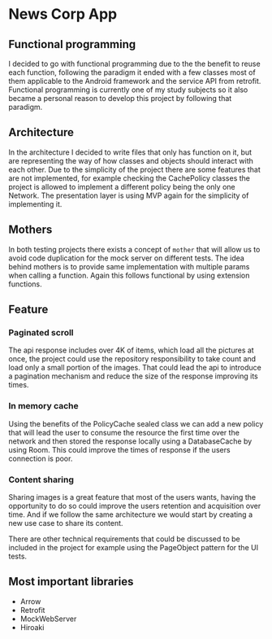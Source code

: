# News Corp App

## Functional programming
I decided to go with functional programming due to the the benefit to reuse each function, following the paradigm it ended with a few classes most of them applicable to the Android framework and the service API from retrofit.
Functional programming is currently one of my study subjects so it also became a personal reason to develop this project by following that paradigm.

## Architecture
In the architecture I decided to write files that only has function on it, but are representing  the way of how classes and objects should interact with each other.
Due to the simplicity of the project there are some features that are not implemented, for example checking the CachePolicy classes the project is allowed to implement a different policy being the only one Network.
The presentation layer is using MVP again for the simplicity of implementing it.

## Mothers
In both testing projects there exists a concept of `mother` that will allow us to avoid code duplication for the mock server on different tests. The idea behind mothers is to provide same implementation with multiple params when calling a function. Again this follows functional by using extension functions.

## Feature
### Paginated scroll
The api response includes over 4K of items, which load all the pictures at once, the project could use the repository responsibility to take count and load only a small portion of the images. That could lead the api to introduce a pagination mechanism and reduce the size of the response improving its times.

### In memory cache
Using the benefits of the PolicyCache sealed class we can add a new policy that will lead the user to consume the resource the first time over the network and then stored the response locally using a DatabaseCache by using Room. This could improve the times of response if the users connection is poor.

### Content sharing
Sharing images is a great feature that most of the users wants, having the opportunity to do so could improve the users retention and acquisition over time. And if we follow the same architecture we would start by creating a new use case to share its content.

There are other technical requirements that could be discussed to be included in the project for example using the PageObject pattern for the UI tests.

## Most important libraries
* Arrow
* Retrofit
* MockWebServer
* Hiroaki

